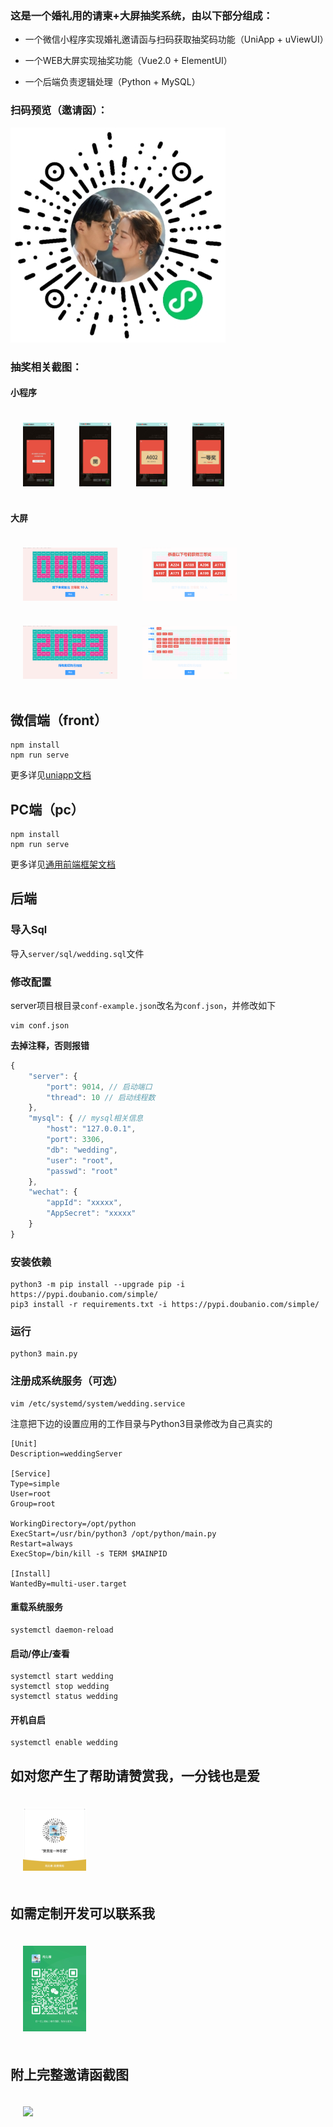 ### 这是一个婚礼用的请柬+大屏抽奖系统，由以下部分组成：

* 一个微信小程序实现婚礼邀请函与扫码获取抽奖码功能（UniApp + uViewUI）

* 一个WEB大屏实现抽奖功能（Vue2.0 + ElementUI）

* 一个后端负责逻辑处理（Python + MySQL）

### 扫码预览（邀请函）：

![小程序码](./img/小程序码.jpg)

### 抽奖相关截图：

#### 小程序

<div style="display:flex;align-item:center;flex-wrap:wrap;">
<img src="./img/noScan.jpg" width="10%" style="margin:20px;"></img>
<img src="./img/scan.jpg" width="10%" style="margin:20px;"></img>
<img src="./img/getNum.jpg" width="10%" style="margin:20px;"></img>
<img src="./img/reword.jpg" width="10%" style="margin:20px;"></img>
</div>

#### 大屏

<div style="display:flex;align-item:center;flex-wrap:wrap;">
<img src="./img/pc1.png" width="30%" style="margin:20px;"></img>
<img src="./img/pc2.png" width="30%" style="margin:20px;"></img>
<img src="./img/pc4.png" width="30%" style="margin:20px;"></img>
<img src="./img/pc5.png" width="30%" style="margin:20px;"></img>
</div>

## 微信端（front）

```shell
npm install
npm run serve
```

更多详见[uniapp文档](https://zh.uniapp.dcloud.io/worktile/CLI.html)


## PC端（pc）

```shell
npm install
npm run serve
```

更多详见[通用前端框架文档](https://github.com/dr34-m/front-demo)

## 后端

### 导入Sql

导入`server/sql/wedding.sql`文件

### 修改配置

server项目根目录`conf-example.json`改名为`conf.json`，并修改如下

```shell
vim conf.json
```

 **去掉注释，否则报错**

```js
{
    "server": {
        "port": 9014, // 启动端口
        "thread": 10 // 启动线程数
    },
    "mysql": { // mysql相关信息
        "host": "127.0.0.1",
        "port": 3306,
        "db": "wedding",
        "user": "root",
        "passwd": "root"
    },
    "wechat": {
        "appId": "xxxxx",
        "AppSecret": "xxxxx"
    }
}
```

### 安装依赖

```shell
python3 -m pip install --upgrade pip -i https://pypi.doubanio.com/simple/
pip3 install -r requirements.txt -i https://pypi.doubanio.com/simple/
```

### 运行

```shell
python3 main.py
```

### 注册成系统服务（可选）

```shell
vim /etc/systemd/system/wedding.service
```

注意把下边的设置应用的工作目录与Python3目录修改为自己真实的

```shell
[Unit]
Description=weddingServer

[Service]
Type=simple
User=root
Group=root

WorkingDirectory=/opt/python
ExecStart=/usr/bin/python3 /opt/python/main.py
Restart=always
ExecStop=/bin/kill -s TERM $MAINPID

[Install]
WantedBy=multi-user.target
```

#### 重载系统服务

```shell
systemctl daemon-reload
```

#### 启动/停止/查看

```shell
systemctl start wedding
systemctl stop wedding
systemctl status wedding
```

#### 开机自启

```shell
systemctl enable wedding
```

## 如对您产生了帮助请赞赏我，一分钱也是爱

<img src="./img/zs.png" width="20%" style="margin:20px;"></img>

## 如需定制开发可以联系我

<img src="./img/wechat.png" width="20%" style="margin:20px;"></img>

## 附上完整邀请函截图


<img src="./img/邀请函.png" width="50%" style="margin:20px;"></img>